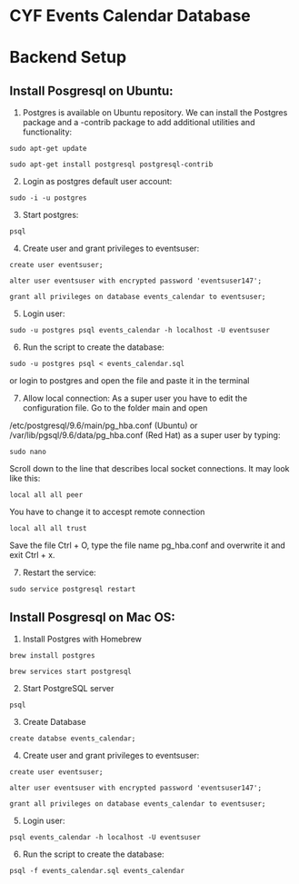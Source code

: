# CYF Events Calendar Database

# Backend Setup

## Install Posgresql on Ubuntu:

1. Postgres is available on Ubuntu repository. We can install the Postgres package and a -contrib package to add additional utilities and functionality:

`sudo apt-get update`

`sudo apt-get install postgresql postgresql-contrib`

2. Login as postgres default user account:

`sudo -i -u postgres`

3. Start postgres:

`psql`

4. Create user and grant privileges to eventsuser:

`create user eventsuser;`

`alter user eventsuser with encrypted password 'eventsuser147';`

`grant all privileges on database events_calendar to eventsuser;`

5. Login user:

`sudo -u postgres psql events_calendar -h localhost -U eventsuser`

6. Run the script to create the database:

`sudo -u postgres psql < events_calendar.sql`

or login to postgres and open the file and paste it in the terminal

7. Allow local connection: As a super user you have to edit the configuration file. Go to the folder main and open

/etc/postgresql/9.6/main/pg_hba.conf (Ubuntu) or /var/lib/pgsql/9.6/data/pg_hba.conf (Red Hat)
as a super user by typing:

`sudo nano`

Scroll down to the line that describes local socket connections. It may look like this:

`local all all peer`

You have to change it to accespt remote connection

`local all all trust`

Save the file Ctrl + O, type the file name pg_hba.conf and overwrite it and exit Ctrl + x.

7. Restart the service:

`sudo service postgresql restart`

## Install Posgresql on Mac OS:

1. Install Postgres with Homebrew

`brew install postgres`

`brew services start postgresql`

2. Start PostgreSQL server

`psql`

3. Create Database

`create databse events_calendar;`

4. Create user and grant privileges to eventsuser:

`create user eventsuser;`

`alter user eventsuser with encrypted password 'eventsuser147';`

`grant all privileges on database events_calendar to eventsuser;`

5. Login user:

`psql events_calendar -h localhost -U eventsuser`

6. Run the script to create the database:

`psql -f events_calendar.sql events_calendar`
